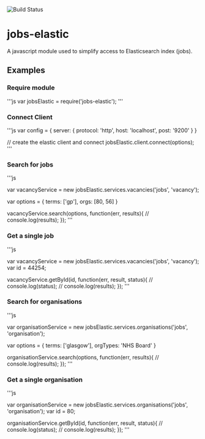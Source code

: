 ![Build Status](https://circleci.com/gh/nss-show/jobs-elastic.svg?style=shield&circle-token=:4328cd0fcd34b71d6c1bbfebc7107867ce64a246)

# jobs-elastic

A javascript module used to simplify access to Elasticsearch index (jobs).

## Examples

### Require module

'''js
var jobsElastic = require('jobs-elastic');
'''

### Connect Client

'''js
var config = {
	server: {
		protocol: 'http',
		host: 'localhost',
		post: '9200'
	}
}

// create the elastic client and connect
jobsElastic.client.connect(options);
'''

### Search for jobs
'''js

var vacancyService = new jobsElastic.services.vacancies('jobs', 'vacancy');

var options = {
	terms: ['gp'],
	orgs: [80, 56]
}

vacancyService.search(options, function(err, results){
	// console.log(results);
});
'''

### Get a single job
'''js

var vacancyService = new jobsElastic.services.vacancies('jobs', 'vacancy');
var id = 44254;

vacancyService.getById(id, function(err, result, status){
	// console.log(status);
	// console.log(results);
});
'''

### Search for organisations
'''js

var organisationService = new jobsElastic.services.organisations('jobs', 'organisation');

var options = {
	terms: ['glasgow'],
	orgTypes: 'NHS Board'
}

organisationService.search(options, function(err, results){
	// console.log(results);
});
'''

### Get a single organisation
'''js

var organisationService = new jobsElastic.services.organisations('jobs', 'organisation');
var id = 80;

organisationService.getById(id, function(err, result, status){
	// console.log(status);
	// console.log(results);
});
'''